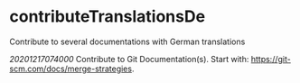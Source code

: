# contributeTranslationsDe
Contribute to several documentations with German translations

_20201217074000_ Contribute to Git Documentation(s). Start with: https://git-scm.com/docs/merge-strategies.
